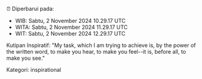 ⏰ Diperbarui pada:
- WIB: Sabtu, 2 November 2024 10.29.17 UTC
- WITA: Sabtu, 2 November 2024 11.29.17 UTC
- WIT: Sabtu, 2 November 2024 12.29.17 UTC

Kutipan Inspiratif:
"My task, which I am trying to achieve is, by the power of the written word, to make you hear, to make you feel--it is, before all, to make you see."


Kategori: inspirational

